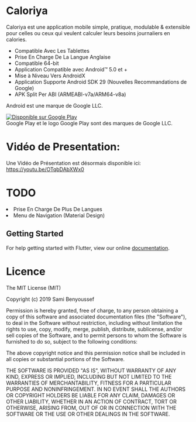 # Caloriya

Caloriya est une application mobile simple, pratique, modulable & extensible pour celles ou ceux qui veulent calculer leurs besoins journaliers en calories.

* Compatible Avec Les Tablettes
* Prise En Charge De La Langue Anglaise
* Compatible 64-bit
* Application Compatible avec Android™ 5.0 et +
* Mise à Niveau Vers AndroidX
* Application Supporte Android SDK 29 (Nouvelles Recommandations de Google)
* APK Split Per ABI (ARMEABI-v7a/ARM64-v8a)

Android est une marque de Google LLC.

<a href='https://play.google.com/store/apps/details?id=com.caloriya.sami&pcampaignid=MKT-Other-global-all-co-prtnr-py-PartBadge-Mar2515-1'><img alt='Disponible sur Google Play' src='https://play.google.com/intl/fr_FR/badges/images/generic/fr_badge_web_generic.png'/></a><br>
Google Play et le logo Google Play sont des marques de Google LLC.

# Vidéo de Presentation:
Une Vidéo de Présentation est désormais disponible ici: https://youtu.be/OTqbDAbXWx0

# <b>TODO</b>
<li>Prise En Charge De Plus De Langues</li>
<li>Menu de Navigation (Material Design)</li>

## Getting Started

For help getting started with Flutter, view our online
[documentation](https://flutter.io/).

# Licence

The MIT License (MIT)

Copyright (c) 2019 Sami Benyoussef

Permission is hereby granted, free of charge, to any person obtaining a copy
of this software and associated documentation files (the "Software"), to deal
in the Software without restriction, including without limitation the rights
to use, copy, modify, merge, publish, distribute, sublicense, and/or sell
copies of the Software, and to permit persons to whom the Software is
furnished to do so, subject to the following conditions:

The above copyright notice and this permission notice shall be included in all
copies or substantial portions of the Software.

THE SOFTWARE IS PROVIDED "AS IS", WITHOUT WARRANTY OF ANY KIND, EXPRESS OR
IMPLIED, INCLUDING BUT NOT LIMITED TO THE WARRANTIES OF MERCHANTABILITY,
FITNESS FOR A PARTICULAR PURPOSE AND NONINFRINGEMENT. IN NO EVENT SHALL THE
AUTHORS OR COPYRIGHT HOLDERS BE LIABLE FOR ANY CLAIM, DAMAGES OR OTHER
LIABILITY, WHETHER IN AN ACTION OF CONTRACT, TORT OR OTHERWISE, ARISING FROM,
OUT OF OR IN CONNECTION WITH THE SOFTWARE OR THE USE OR OTHER DEALINGS IN THE
SOFTWARE.